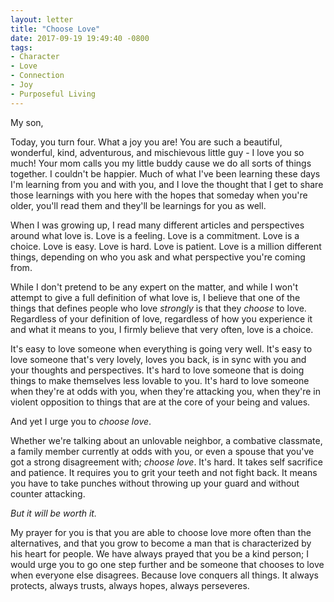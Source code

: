 ```yaml
---
layout: letter
title: "Choose Love"
date: 2017-09-19 19:49:40 -0800
tags:
- Character
- Love
- Connection
- Joy
- Purposeful Living
---
```

My son,

Today, you turn four. What a joy you are! You are such a beautiful, wonderful, kind, adventurous, and mischievous little guy - I love you so much! Your mom calls you my little buddy cause we do all sorts of things together. I couldn't be happier. Much of what I've been learning these days I'm learning from you and with you, and I love the thought that I get to share those learnings with you here with the hopes that someday when you're older, you'll read them and they'll be learnings for you as well.

When I was growing up, I read many different articles and perspectives around what love is. Love is a feeling. Love is a commitment. Love is a choice. Love is easy. Love is hard. Love is patient. Love is a million different things, depending on who you ask and what perspective you're coming from.

While I don't pretend to be any expert on the matter, and while I won't attempt to give a full definition of what love is, I believe that one of the things that defines people who love *strongly* is that they *choose* to love. Regardless of your definition of love, regardless of how you experience it and what it means to you, I firmly believe that very often, love is a choice.

It's easy to love someone when everything is going very well. It's easy to love someone that's very lovely, loves you back, is in sync with you and your thoughts and perspectives. It's hard to love someone that is doing things to make themselves less lovable to you. It's hard to love someone when they're at odds with you, when they're attacking you, when they're in violent opposition to things that are at the core of your being and values.

And yet I urge you to *choose love*.

Whether we're talking about an unlovable neighbor, a combative classmate, a family member currently at odds with you, or even a spouse that you've got a strong disagreement with; *choose love*. It's hard. It takes self sacrifice and patience. It requires you to grit your teeth and not fight back. It means you have to take punches without throwing up your guard and without counter attacking.

*But it will be worth it.*

My prayer for you is that you are able to choose love more often than the alternatives, and that you grow to become a man that is characterized by his heart for people. We have always prayed that you be a kind person; I would urge you to go one step further and be someone that chooses to love when everyone else disagrees. Because love conquers all things. It always protects, always trusts, always hopes, always perseveres.
